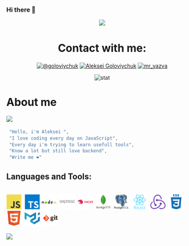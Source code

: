 ### Hi there 👋

<div id="header" align="center">
  <img src="https://lh3.googleusercontent.com/dutdMdJ09dWFJZn3bHEaLKe98l1jQOtD3rl-Eme-cS25WLnGRyN_qICM0wnrsUWDkY7f692pYFMoCzJyv4-vU1RFEr7gSwY2pRNeVqNY" width="200px" />

<h1 align="center">Contact with me:</h1>
<p align="center">
<a href="https://t.me/goloviychuk" target="blank"><img align="center" src="https://www.svgrepo.com/download/271091/telegram.svg" alt="@goloviychuk" height="40" width="40" /></a>
<a href="https://www.linkedin.com/in/aleksei-goloviychuk-84b68b261/" target="blank"><img align="center" src="https://raw.githubusercontent.com/rahuldkjain/github-profile-readme-generator/master/src/images/icons/Social/linked-in-alt.svg" alt="Aleksei Goloviychuk" height="30" width="40" /></a>
<a href="https://www.instagram.com/mr_yazva/" target="blank"><img align="center" src="https://raw.githubusercontent.com/rahuldkjain/github-profile-readme-generator/master/src/images/icons/Social/instagram.svg" alt="mr_yazva" height="30" width="40" /></a>
</p>
<img src="https://komarev.com/ghpvc/?username=Alexiusxzlse&style=flat-square&color=blue" alt="stat"/>
 </div>
  <h1>About me</h1> 
 <div id="main" align='left'>

  <img src='https://readme-typing-svg.herokuapp.com?color=%2336BCF7&lines=Javascript+developer'>
 
 ```javascript
  "Hello, i'm Aleksei ",
  "I love coding every day on JavaScript",
  "Every day i'm trying to learn usefull tools",
  "Know а lot but still love backend",
  "Write me ❤️"
```
 </div>
<h2 align="left">Languages and Tools:</h2>
<br />
<div>
  <img src="https://raw.githubusercontent.com/devicons/devicon/1119b9f84c0290e0f0b38982099a2bd027a48bf1/icons/javascript/javascript-original.svg" title="JavaScript" alt="JavaScript" width="40" height="40"/>&nbsp;
  <img src="https://raw.githubusercontent.com/devicons/devicon/1119b9f84c0290e0f0b38982099a2bd027a48bf1/icons/typescript/typescript-plain.svg" title="TS" alt="TS" width="40" height="40"/>
  <img src="https://raw.githubusercontent.com/devicons/devicon/1119b9f84c0290e0f0b38982099a2bd027a48bf1/icons/nodejs/nodejs-original-wordmark.svg" title="NodeJS" alt="NodeJS" width="40" height="40"/>&nbsp;
  <img src="https://raw.githubusercontent.com/devicons/devicon/1119b9f84c0290e0f0b38982099a2bd027a48bf1/icons/express/express-original-wordmark.svg" title="Express" alt="Express" width="40" height="40"/>&nbsp;
  <img src="https://raw.githubusercontent.com/devicons/devicon/1119b9f84c0290e0f0b38982099a2bd027a48bf1/icons/nestjs/nestjs-plain-wordmark.svg" title="Nest" alt="Nest" width="40" height="40"/>&nbsp;
  <img src="https://raw.githubusercontent.com/devicons/devicon/1119b9f84c0290e0f0b38982099a2bd027a48bf1/icons/mongodb/mongodb-original-wordmark.svg" title="MongoDB"  alt="MongoDB" width="40" height="40"/>&nbsp;
  <img src="https://raw.githubusercontent.com/devicons/devicon/1119b9f84c0290e0f0b38982099a2bd027a48bf1/icons/postgresql/postgresql-original-wordmark.svg" title="Postgres"  alt="Postgres" width="40" height="40"/>&nbsp;
  <img src="https://raw.githubusercontent.com/devicons/devicon/1119b9f84c0290e0f0b38982099a2bd027a48bf1/icons/react/react-original-wordmark.svg" title="React" alt="React" width="40" height="40"/>&nbsp;
  <img src="https://raw.githubusercontent.com/devicons/devicon/1119b9f84c0290e0f0b38982099a2bd027a48bf1/icons/redux/redux-original.svg" title="Redux" alt="Redux " width="40" height="40"/>&nbsp;
  <img src="https://raw.githubusercontent.com/devicons/devicon/1119b9f84c0290e0f0b38982099a2bd027a48bf1/icons/css3/css3-plain-wordmark.svg"  title="CSS3" alt="CSS" width="40" height="40"/>&nbsp;
  <img src="https://raw.githubusercontent.com/devicons/devicon/1119b9f84c0290e0f0b38982099a2bd027a48bf1/icons/html5/html5-original.svg" title="HTML5" alt="HTML" width="40" height="40"/>&nbsp;
  <img src="https://raw.githubusercontent.com/devicons/devicon/1119b9f84c0290e0f0b38982099a2bd027a48bf1/icons/materialui/materialui-original.svg" title="Material UI" alt="Material UI" width="40" height="40"/>&nbsp;  
  <img src="https://raw.githubusercontent.com/devicons/devicon/1119b9f84c0290e0f0b38982099a2bd027a48bf1/icons/git/git-original-wordmark.svg" alt="Git" width="40" height="40"/>
</div>
<br />
 <img src='https://www.codewars.com/users/Alexiusxz/badges/large'>
